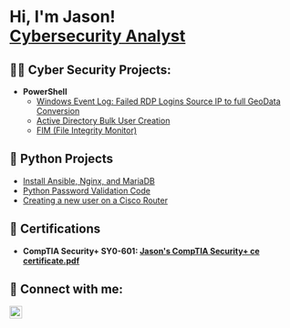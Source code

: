 <h1>Hi, I'm Jason! <br/><a href="https://www.linkedin.com/in/jason-lam-676976205/">Cybersecurity Analyst</a>

<h2>👨‍💻 Cyber Security Projects:</h2>

- <b>PowerShell</b>
  - [Windows Event Log: Failed RDP Logins Source IP to full GeoData Conversion](https://github.com/jlam744/SentinelGeo_lab)
  - [Active Directory Bulk User Creation]()
  - [FIM (File Integrity Monitor)]()

<h2>🐍 Python Projects</h2>

- [Install Ansible, Nginx, and MariaDB]()
- [Python Password Validation Code]()
- [Creating a new user on a Cisco Router]()
 
<h2>📃 Certifications</h2>

- <b>CompTIA Security+ SY0-601:
[Jason's CompTIA Security+ ce certificate.pdf](https://github.com/jlam744/jlam744/files/12474731/Jason.s.CompTIA.Security%2B.ce.certificate.pdf)

<h2> 🤳 Connect with me:</h2>

[<img align="left" alt="JoshMadakor | LinkedIn" width="22px" src="https://cdn.jsdelivr.net/npm/simple-icons@v3/icons/linkedin.svg" />][linkedin]

[linkedin]: https://www.linkedin.com/in/jason-lam-676976205/


<!--

Here are some ideas to get you started:

- 🔭 I’m currently working on ...
- 🌱 I’m currently learning ...
- 👯 I’m looking to collaborate on ...
- 🤔 I’m looking for help with ...
- 💬 Ask me about ...
- 📫 How to reach me: ...
- 😄 Pronouns: ...
- ⚡ Fun fact: ...
-->
